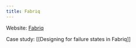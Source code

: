 ```yaml
---
title: Fabriq
---
```

Website: [Fabriq](https://www.ourfabriq.com)

Case study: [[Designing for failure states in Fabriq]]